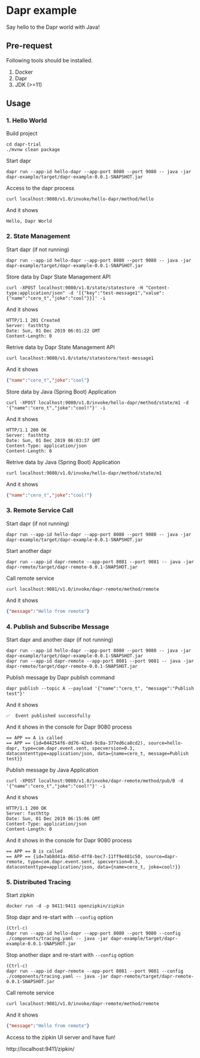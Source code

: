 # Dapr example
Say hello to the Dapr world with Java!

## Pre-request

Following tools should be installed.

1. Docker
2. Dapr
3. JDK (>=11)

## Usage

### 1. Hello World

Build project
```
cd dapr-trial
./mvnw clean package
```

Start dapr
```
dapr run --app-id hello-dapr --app-port 8080 --port 9080 -- java -jar dapr-example/target/dapr-example-0.0.1-SNAPSHOT.jar
```

Access to the dapr process
```
curl localhost:9080/v1.0/invoke/hello-dapr/method/hello
```

And it shows
```
Hello, Dapr World
```

### 2. State Management

Start dapr (if not running)
```
dapr run --app-id hello-dapr --app-port 8080 --port 9080 -- java -jar dapr-example/target/dapr-example-0.0.1-SNAPSHOT.jar
```

Store data by Dapr State Management API
```
curl -XPOST localhost:9080/v1.0/state/statestore -H "Content-type:application/json" -d '[{"key":"test-message1","value":{"name":"cero_t","joke":"cool"}}]' -i
```

And it shows
```
HTTP/1.1 201 Created
Server: fasthttp
Date: Sun, 01 Dec 2019 06:01:22 GMT
Content-Length: 0
```

Retrive data by Dapr State Management API
```
curl localhost:9080/v1.0/state/statestore/test-message1
```

And it shows
```json
{"name":"cero_t","joke":"cool"}
```

Store data by Java (Spring Boot) Application
```
curl -XPOST localhost:9080/v1.0/invoke/hello-dapr/method/state/m1 -d '{"name":"cero_t","joke":"cool!"}' -i
```

And it shows
```
HTTP/1.1 200 OK
Server: fasthttp
Date: Sun, 01 Dec 2019 06:03:37 GMT
Content-Type: application/json
Content-Length: 0
```

Retrive data by Java (Spring Boot) Application
```
curl localhost:9080/v1.0/invoke/hello-dapr/method/state/m1
```

And it shows
```json
{"name":"cero_t","joke":"cool!"}
```

### 3. Remote Service Call

Start dapr (if not running)
```
dapr run --app-id hello-dapr --app-port 8080 --port 9080 -- java -jar dapr-example/target/dapr-example-0.0.1-SNAPSHOT.jar
```

Start another dapr
```
dapr run --app-id dapr-remote --app-port 8081 --port 9081 -- java -jar dapr-remote/target/dapr-remote-0.0.1-SNAPSHOT.jar
```

Call remote service
```
curl localhost:9081/v1.0/invoke/dapr-remote/method/remote
```

And it shows
```json
{"message":"Hello from remote"}
```

### 4. Publish and Subscribe Message

Start dapr and another dapr (if not running)
```
dapr run --app-id hello-dapr --app-port 8080 --port 9080 -- java -jar dapr-example/target/dapr-example-0.0.1-SNAPSHOT.jar
dapr run --app-id dapr-remote --app-port 8081 --port 9081 -- java -jar dapr-remote/target/dapr-remote-0.0.1-SNAPSHOT.jar
```

Publish message by Dapr publish command
```
dapr publish --topic A --payload '{"name":"cero_t", "message":"Publish test"}'
```

And it shows
```
✅  Event published successfully
```

And it shows in the console for Dapr 9080 process
```
== APP == A is called
== APP == {id=044254f6-dd76-42ed-9c8a-377ed6ca8cd2), source=hello-dapr, type=com.dapr.event.sent, specversion=0.3, datacontenttype=application/json, data={name=cero_t, message=Publish test}}
```

Publish message by Java Application
```
curl -XPOST localhost:9080/v1.0/invoke/dapr-remote/method/pub/B -d '{"name":"cero_t","joke":"cool!"}' -i
```

And it shows
```
HTTP/1.1 200 OK
Server: fasthttp
Date: Sun, 01 Dec 2019 06:15:06 GMT
Content-Type: application/json
Content-Length: 0
```

And it shows in the console for Dapr 9080 process
```
== APP == B is called
== APP == {id=7ab8d41a-d65d-4ff8-bec7-11ff9e481c50, source=dapr-remote, type=com.dapr.event.sent, specversion=0.3, datacontenttype=application/json, data={name=cero_t, joke=cool!}}
```

### 5. Distributed Tracing

Start zipkin
```
docker run -d -p 9411:9411 openzipkin/zipkin
```

Stop dapr and re-start with `--config` option
```
(Ctrl-c)
dapr run --app-id hello-dapr --app-port 8080 --port 9080 --config ./components/tracing.yaml -- java -jar dapr-example/target/dapr-example-0.0.1-SNAPSHOT.jar
```

Stop another dapr and re-start with `--config` option
```
(Ctrl-c)
dapr run --app-id dapr-remote --app-port 8081 --port 9081 --config ./components/tracing.yaml -- java -jar dapr-remote/target/dapr-remote-0.0.1-SNAPSHOT.jar
```

Call remote service
```
curl localhost:9081/v1.0/invoke/dapr-remote/method/remote
```

And it shows
```json
{"message":"Hello from remote"}
```

Access to the zipkin UI server and have fun!

http://localhost:9411/zipkin/
